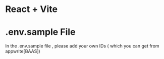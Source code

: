 # React + Vite

# .env.sample File
In the .env.sample file , please add your own IDs ( which you can get from appwrite[BAAS])
